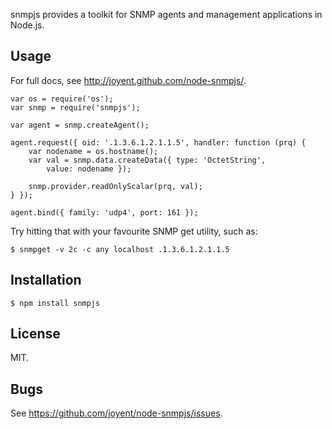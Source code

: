 snmpjs provides a toolkit for SNMP agents and management applications in
Node.js.

## Usage

For full docs, see <http://joyent.github.com/node-snmpjs/>.

	var os = require('os');
	var snmp = require('snmpjs');

	var agent = snmp.createAgent();

	agent.request({ oid: '.1.3.6.1.2.1.1.5', handler: function (prq) {
		var nodename = os.hostname();
		var val = snmp.data.createData({ type: 'OctetString',
		    value: nodename });

		snmp.provider.readOnlyScalar(prq, val);
	} });

	agent.bind({ family: 'udp4', port: 161 });

Try hitting that with your favourite SNMP get utility, such as:

	$ snmpget -v 2c -c any localhost .1.3.6.1.2.1.1.5

## Installation

	$ npm install snmpjs

## License

MIT.

## Bugs

See <https://github.com/joyent/node-snmpjs/issues>.
